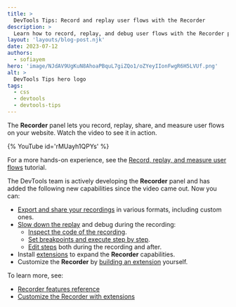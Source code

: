 ```yaml
---
title: >
  DevTools Tips: Record and replay user flows with the Recorder
description: >
  Learn how to record, replay, and debug user flows with the Recorder panel in DevTools.
layout: 'layouts/blog-post.njk'
date: 2023-07-12
authors:
  - sofiayem
hero: 'image/NJdAV9UgKuN8AhoaPBquL7giZQo1/oZYeyIIonFwgR6H5LVUf.png'
alt: >
  DevTools Tips hero logo
tags:
  - css
  - devtools
  - devtools-tips
---
```


The **Recorder** panel lets you record, replay, share, and measure user flows on your website. Watch the video to see it in action.

{% YouTube id='rMUayh1QPYs' %}

For a more hands-on experience, see the [Record, replay, and measure user flows](/docs/devtools/recorder/) tutorial.

The DevTools team is actively developing the **Recorder** panel and has added the following new capabilities since the video came out. Now you can:

- [Export and share your recordings](/docs/devtools/recorder/reference/#export-flows) in various formats, including custom ones.
- [Slow down the replay](/docs/devtools/recorder/reference/#slow-down-the-replay) and debug during the recording:
  - [Inspect the code of the recording](/docs/devtools/recorder/reference/#inspect-code).
  - [Set breakpoints and execute step by step](/docs/devtools/recorder/reference/#breakpoints-and-step-through).
  - [Edit steps](/docs/devtools/recorder/reference/#edit-steps) both during the recording and after.
- Install [extensions](/docs/devtools/recorder/extensions/) to expand the **Recorder** capabilities.
- Customize the **Recorder** by [building an extension](/docs/devtools/recorder/extensions/#build-extension) yourself.

To learn more, see:

- [Recorder features reference](/docs/devtools/recorder/reference/)
- [Customize the Recorder with extensions](/docs/devtools/recorder/extensions/)
